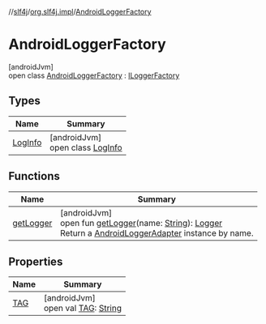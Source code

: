 //[slf4j](../../../index.md)/[org.slf4j.impl](../index.md)/[AndroidLoggerFactory](index.md)

# AndroidLoggerFactory

[androidJvm]\
open class [AndroidLoggerFactory](index.md) : [ILoggerFactory](../../../../logging_from_slf4j/org.slf4j/-i-logger-factory/index.md)

## Types

| Name | Summary |
|---|---|
| [LogInfo](-log-info/index.md) | [androidJvm]<br>open class [LogInfo](-log-info/index.md) |

## Functions

| Name | Summary |
|---|---|
| [getLogger](get-logger.md) | [androidJvm]<br>open fun [getLogger](get-logger.md)(name: [String](https://developer.android.com/reference/kotlin/java/lang/String.html)): [Logger](../../../../logging_from_slf4j/org.slf4j/-logger/index.md)<br>Return a [AndroidLoggerAdapter](../../../../slf4j/org.slf4j.impl/-android-logger-adapter/index.md) instance by name. |

## Properties

| Name | Summary |
|---|---|
| [TAG](-t-a-g.md) | [androidJvm]<br>open val [TAG](-t-a-g.md): [String](https://developer.android.com/reference/kotlin/java/lang/String.html) |
